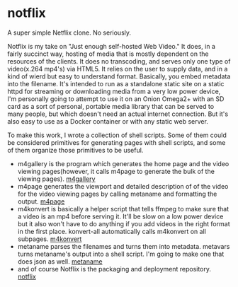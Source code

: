 # notflix
A super simple Netflix clone. No seriously.

Notflix is my take on "Just enough self-hosted Web Video." It does, in a fairly
succinct way, hosting of media that is mostly dependent on the resources of the
clients. It does no transcoding, and serves only one type of video(x.264 mp4's)
via HTML5. It relies on the user to supply data, and in a kind of wierd but easy
to understand format. Basically, you embed metadata into the filename. It's
intended to run as a standalone static site on a static httpd for streaming or
downloading media from a very low power device, I'm personally going to attempt
to use it on an Onion Omega2+ with an SD card as a sort of personal, portable
media library that can be served to many people, but which doesn't need an
actual internet connection. But it's also easy to use as a Docker container or
with any static web server.

To make this work, I wrote a collection of shell scripts. Some of them could be
considered primitives for generating pages with shell scripts, and some of them
organize those primitives to be useful.

  * m4gallery is the program which generates the home page and the video viewing
   pages(however, it calls m4page to generate the bulk of the viewing pages).
   [m4gallery](https://github.com/eyedeekay/m4gallery)
  * m4page generates the viewport and detailed description of of the video for
   the video viewing pages by calling metaname and formatting the output.
   [m4page](https://github.com/eyedeekay/m4page)
  * m4konvert is basically a helper script that tells ffmpeg to make sure that
   a video is an mp4 before serving it. It'll be slow on a low power device but
   it also won't have to do anything if you add videos in the right format in
   the first place. konvert-all automatically calls m4konvert on all subpages.
   [m4konvert](https://github.com/eyedeekay/m4konvert)
  * metaname parses the filenames and turns them into metadata. metavars turns
   metaname's output into a shell script. I'm going to make one that does json
   as well.
   [metaname](https://github.com/eyedeekay/metaname)
  * and of course Notflix is the packaging and deployment repository.
   [notflix](https://github.com/eyedeekay/notflix)

